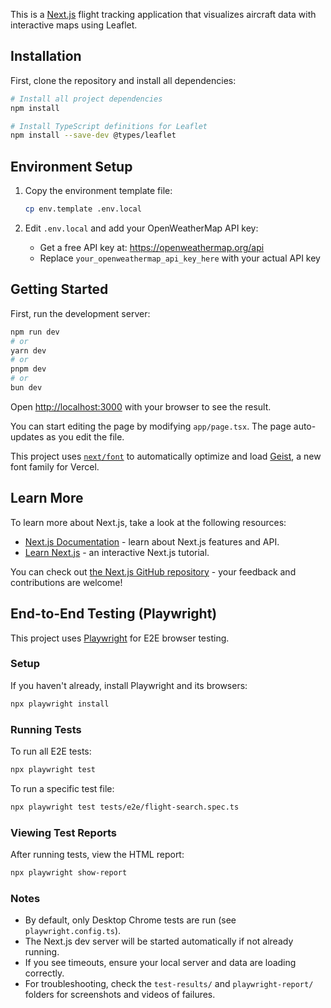 This is a [Next.js](https://nextjs.org) flight tracking application that visualizes aircraft data with interactive maps using Leaflet.

## Installation

First, clone the repository and install all dependencies:

```bash
# Install all project dependencies
npm install

# Install TypeScript definitions for Leaflet
npm install --save-dev @types/leaflet
```

## Environment Setup

1. Copy the environment template file:
   ```bash
   cp env.template .env.local
   ```

2. Edit `.env.local` and add your OpenWeatherMap API key:
   - Get a free API key at: https://openweathermap.org/api
   - Replace `your_openweathermap_api_key_here` with your actual API key

## Getting Started

First, run the development server:

```bash
npm run dev
# or
yarn dev
# or
pnpm dev
# or
bun dev
```

Open [http://localhost:3000](http://localhost:3000) with your browser to see the result.

You can start editing the page by modifying `app/page.tsx`. The page auto-updates as you edit the file.

This project uses [`next/font`](https://nextjs.org/docs/app/building-your-application/optimizing/fonts) to automatically optimize and load [Geist](https://vercel.com/font), a new font family for Vercel.

## Learn More

To learn more about Next.js, take a look at the following resources:

- [Next.js Documentation](https://nextjs.org/docs) - learn about Next.js features and API.
- [Learn Next.js](https://nextjs.org/learn) - an interactive Next.js tutorial.

You can check out [the Next.js GitHub repository](https://github.com/vercel/next.js) - your feedback and contributions are welcome!


## End-to-End Testing (Playwright)

This project uses [Playwright](https://playwright.dev/) for E2E browser testing.

### Setup

If you haven't already, install Playwright and its browsers:

```bash
npx playwright install
```

### Running Tests

To run all E2E tests:

```bash
npx playwright test
```

To run a specific test file:

```bash
npx playwright test tests/e2e/flight-search.spec.ts
```

### Viewing Test Reports

After running tests, view the HTML report:

```bash
npx playwright show-report
```

### Notes
- By default, only Desktop Chrome tests are run (see `playwright.config.ts`).
- The Next.js dev server will be started automatically if not already running.
- If you see timeouts, ensure your local server and data are loading correctly.
- For troubleshooting, check the `test-results/` and `playwright-report/` folders for screenshots and videos of failures.

